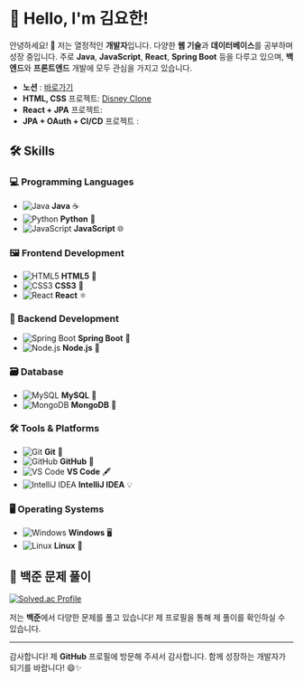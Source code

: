 # 👋 Hello, I'm 김요한!

안녕하세요! 👋 저는 열정적인 **개발자**입니다. 다양한 **웹 기술**과 **데이터베이스**를 공부하며 성장 중입니다. 주로 **Java**, **JavaScript**, **React**, **Spring Boot** 등을 다루고 있으며, **백엔드**와 **프론트엔드** 개발에 모두 관심을 가지고 있습니다.
- **노션** : [바로가기](https://www.notion.so/Full-Stack-Web-Developer-e2f4af13df224a5e8ed35067993c9a34?pvs=3&qid=)
- **HTML, CSS** 프로젝트: [Disney Clone](https://networksorcerer.github.io/KDT_CLONE_DISNEY/)
- **React + JPA** 프로젝트: 
- **JPA + OAuth + CI/CD** 프로젝트 : 

## 🛠️ Skills

### 💻 Programming Languages
- ![Java](https://img.shields.io/badge/-Java-007396?style=flat&logo=Java&logoColor=white) **Java** ☕
- ![Python](https://img.shields.io/badge/-Python-3776AB?style=flat&logo=Python&logoColor=white) **Python** 🐍
- ![JavaScript](https://img.shields.io/badge/-JavaScript-F7DF1E?style=flat&logo=JavaScript&logoColor=black) **JavaScript** 🌐

### 🖼️ Frontend Development
- ![HTML5](https://img.shields.io/badge/-HTML5-E34F26?style=flat&logo=HTML5&logoColor=white) **HTML5** 📄
- ![CSS3](https://img.shields.io/badge/-CSS3-1572B6?style=flat&logo=CSS3&logoColor=white) **CSS3** 🎨
- ![React](https://img.shields.io/badge/-React-61DAFB?style=flat&logo=React&logoColor=black) **React** ⚛️

### 🔧 Backend Development
- ![Spring Boot](https://img.shields.io/badge/-Spring%20Boot-6DB33F?style=flat&logo=Spring&logoColor=white) **Spring Boot** 🌿
- ![Node.js](https://img.shields.io/badge/-Node.js-339933?style=flat&logo=Node.js&logoColor=white) **Node.js** 🍃

### 🗃️ Database
- ![MySQL](https://img.shields.io/badge/-MySQL-4479A1?style=flat&logo=MySQL&logoColor=white) **MySQL** 🐬
- ![MongoDB](https://img.shields.io/badge/-MongoDB-47A248?style=flat&logo=MongoDB&logoColor=white) **MongoDB** 🍃

### 🛠️ Tools & Platforms
- ![Git](https://img.shields.io/badge/-Git-F05032?style=flat&logo=Git&logoColor=white) **Git** 🌱
- ![GitHub](https://img.shields.io/badge/-GitHub-181717?style=flat&logo=GitHub&logoColor=white) **GitHub** 🐙
- ![VS Code](https://img.shields.io/badge/-VS%20Code-007ACC?style=flat&logo=Visual-Studio-Code&logoColor=white) **VS Code** 🖋️
- ![IntelliJ IDEA](https://img.shields.io/badge/-IntelliJ%20IDEA-000000?style=flat&logo=IntelliJ-IDEA&logoColor=white) **IntelliJ IDEA** 💡

### 🖥️ Operating Systems
- ![Windows](https://img.shields.io/badge/-Windows-0078D6?style=flat&logo=Windows&logoColor=white) **Windows** 🖥️
- ![Linux](https://img.shields.io/badge/-Linux-FCC624?style=flat&logo=Linux&logoColor=black) **Linux** 🐧

## 🏅 백준 문제 풀이

[![Solved.ac Profile](http://mazassumnida.wtf/api/generate_badge?boj=agapefaith)](https://solved.ac/agapefaith)

저는 **백준**에서 다양한 문제를 풀고 있습니다! 제 프로필을 통해 제 풀이를 확인하실 수 있습니다.

---

감사합니다! 제 **GitHub** 프로필에 방문해 주셔서 감사합니다. 함께 성장하는 개발자가 되기를 바랍니다! 😄✨
